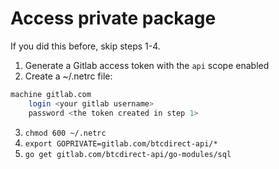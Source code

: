 # Access private package

If you did this before, skip steps 1-4.

1. Generate a Gitlab access token with the `api` scope enabled
2. Create a ~/.netrc file:
```bash
machine gitlab.com
    login <your gitlab username>
    password <the token created in step 1>
```
3. `chmod 600 ~/.netrc`
4. `export GOPRIVATE=gitlab.com/btcdirect-api/*`
5. `go get gitlab.com/btcdirect-api/go-modules/sql`

